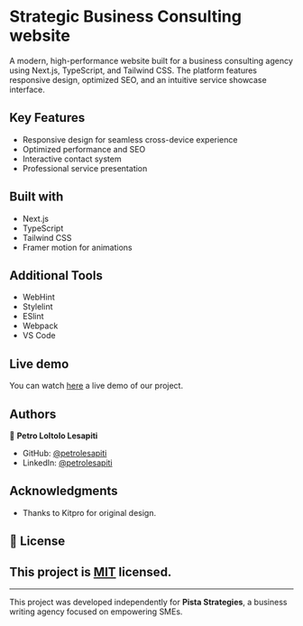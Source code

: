 # Strategic Business Consulting website

A modern, high-performance website built for a business consulting agency using Next.js, TypeScript, and Tailwind CSS. The platform features responsive design, optimized SEO, and an intuitive service showcase interface.

## Key Features

- Responsive design for seamless cross-device experience
- Optimized performance and SEO
- Interactive contact system
- Professional service presentation

## Built with

- Next.js
- TypeScript
- Tailwind CSS
- Framer motion for animations

## Additional Tools

- WebHint
- Stylelint
- ESlint
- Webpack
- VS Code

## Live demo

You can watch [here](pista-strategies-jcss.vercel.app) a live demo of our project.

## Authors

👤 **Petro Loltolo Lesapiti**

- GitHub: [@petrolesapiti](https://github.com/Loltolo-Lesapiti)
- LinkedIn: [@petrolesapiti](https://www.linkedin.com/in/petrolesapitiloltolo/)

## Acknowledgments

- Thanks to Kitpro for original design.

## 📝 License

## This project is [MIT](./MIT.md) licensed.

---

This project was developed independently for **Pista Strategies**, a business writing agency focused on empowering SMEs.
